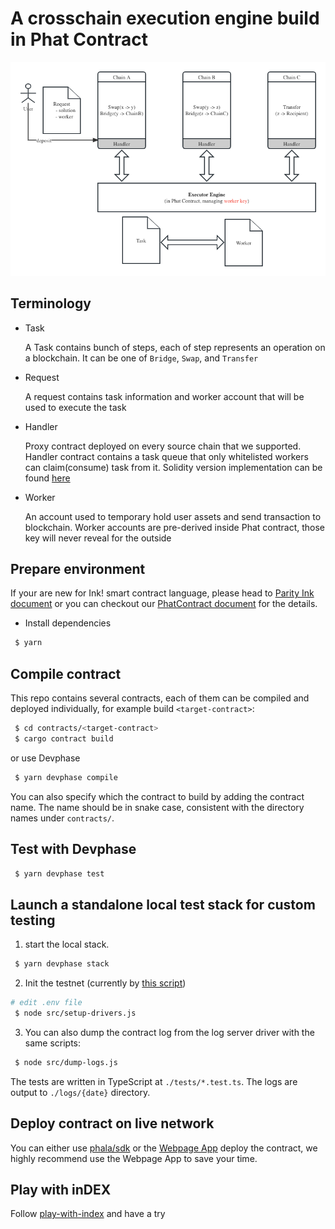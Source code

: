 # A crosschain execution engine build in Phat Contract

![inDex Execution Engine Diagram](./doc/img/index%20execution%20engine.png)

## Terminology

- Task

    A Task contains bunch of steps, each of step represents an operation on a blockchain. It can be one of `Bridge`, `Swap`, and `Transfer`

- Request

    A request contains task information and worker account that will be used to execute the task

- Handler

    Proxy contract deployed on every source chain that we supported. Handler contract contains a task queue that only whitelisted workers can claim(consume) task from it. Solidity version implementation can be found [here](https://github.com/Phala-Network/index-solidity)

- Worker

    An account used to temporary hold user assets and send transaction to blockchain. Worker accounts are pre-derived inside Phat contract, those key will never reveal for the outside

## Prepare environment

If your are new for Ink! smart contract language, please head to [Parity Ink document](https://paritytech.github.io/ink/)
or you can checkout our [PhatContract document](https://wiki.phala.network/en-us/build/general/intro/) for the details.

- Install dependencies

```sh
 $ yarn
```

## Compile contract

This repo contains several contracts, each of them can be compiled and deployed individually, for example build `<target-contract>`:

```sh
 $ cd contracts/<target-contract>
 $ cargo contract build
```

or use Devphase

```sh
 $ yarn devphase compile
```

You can also specify which the contract to build by adding the contract name. The name should be
in snake case, consistent with the directory names under `contracts/`.

## Test with Devphase

```sh
 $ yarn devphase test
```

## Launch a standalone local test stack for custom testing

1. start the local stack.

```sh
 $ yarn devphase stack
```

2. Init the testnet (currently by [this script](https://github.com/shelvenzhou/phala-blockchain-setup))

```sh
# edit .env file
 $ node src/setup-drivers.js
```

3. You can also dump the contract log from the log server driver with the same scripts:

```sh
 $ node src/dump-logs.js
```

The tests are written in TypeScript at `./tests/*.test.ts`. The logs are output to `./logs/{date}`
directory.

## Deploy contract on live network

You can either use [phala/sdk](https://github.com/Phala-Network/js-sdk) or the [Webpage App](https://phat.phala.network/) deploy the contract, we highly recommend use the Webpage App to save your time.

## Play with inDEX

Follow [play-with-index](./doc/play-with-index.md) and have a try